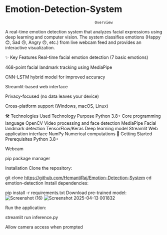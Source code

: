 # Emotion-Detection-System
                                            Overview

A real-time emotion detection system that analyzes facial expressions using deep learning and computer vision. The system classifies emotions (Happy 😊, Sad 😢, Angry 😠, etc.) from live webcam feed and provides an interactive visualization.

✨ Key Features
Real-time facial emotion detection (7 basic emotions)

468-point facial landmark tracking using MediaPipe

CNN-LSTM hybrid model for improved accuracy

Streamlit-based web interface

Privacy-focused (no data leaves your device)

Cross-platform support (Windows, macOS, Linux)

🛠️ Technologies Used
Technology	Purpose
Python 3.8+	Core programming language
OpenCV	Video processing and face detection
MediaPipe	Facial landmark detection
TensorFlow/Keras	Deep learning model
Streamlit	Web application interface
NumPy	Numerical computations
🚀 Getting Started
Prerequisites
Python 3.8+

Webcam

pip package manager

Installation
Clone the repository:



git clone https://github.com/HemantiRaj/Emotion-Detection-System
cd emotion-detection
Install dependencies:


pip install -r requirements.txt
Download pre-trained model:
![Screenshot (16)](https://github.com/user-attachments/assets/847b4a79-3f8b-4b7e-b835-d177f06ee8b6)
![Screenshot 2025-04-13 001832](https://github.com/user-attachments/assets/6367d77a-f8f6-4560-9787-0ad59edd5dab)


Run the application:

streamlit run inference.py

Allow camera access when prompted
